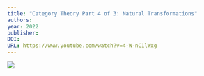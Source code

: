 ```yaml
---
title: "Category Theory Part 4 of 3: Natural Transformations"
authors: 
year: 2022
publisher: 
DOI: 
URL: https://www.youtube.com/watch?v=4-W-nC1lWxg
---
```


![](https://www.youtube.com/watch?v=4-W-nC1lWxg)